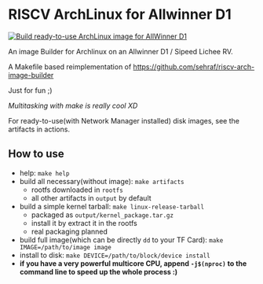 # RISCV ArchLinux for Allwinner D1

[![Build ready-to-use ArchLinux image for AllWinner D1](https://github.com/hyx0329/riscv-archlinux-d1/actions/workflows/build-image.yml/badge.svg)](https://github.com/hyx0329/riscv-archlinux-d1/actions/workflows/build-image.yml)

An image Builder for Archlinux on an Allwinner D1 / Sipeed Lichee RV.

A Makefile based reimplementation of https://github.com/sehraf/riscv-arch-image-builder

Just for fun ;)

*Multitasking with make is really cool XD*

For ready-to-use(with Network Manager installed) disk images, see the artifacts in actions.

## How to use

+ help: `make help`
+ build all necessary(without image): `make artifacts`
    - rootfs downloaded in `rootfs`
    - all other artifacts in `output` by default
+ build a simple kernel tarball: `make linux-release-tarball`
    - packaged as `output/kernel_package.tar.gz`
    - install it by extract it in the rootfs
    - real packaging planned
+ build full image(which can be directly `dd` to your TF Card): `make IMAGE=/path/to/image image`
+ install to disk: `make DEVICE=/path/to/block/device install`
+ **if you have a very powerful multicore CPU, append `-j$(nproc)` to the command line to speed up the whole process :)**

